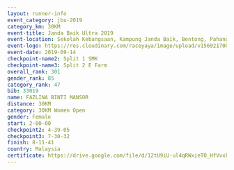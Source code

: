 ```yaml
---
layout: runner-info 
event_category: jbu-2019 
category_km: 30KM 
event-title: Janda Baik Ultra 2019 
event-location: Sekolah Kebangsaan, Kampung Janda Baik, Bentong, Pahang, Malaysia 
event-logo: https://res.cloudinary.com/raceyaya/image/upload/v1569217009/logo/janda-baik_vch1pc.jpg 
event-date: 2019-09-14 
checkpoint-name2: Split 1 SMK 
checkpoint-name3: Split 2 E Farm 
overall_rank: 301
gender_rank: 85
category_rank: 47
bib: 33019
name: FAZLINA BINTI MANSOR
distance: 30KM
category: 30KM Women Open
gender: Female
start: 2-00-00
checkpoint2: 4-39-05
checkpoint3: 7-30-32
finish: 8-11-41
country: Malaysia
certificate: https://drive.google.com/file/d/12tU9iU-ul4qRWxieTO_HfVvxkkCO7Ohd/view?usp=sharing
---
```

